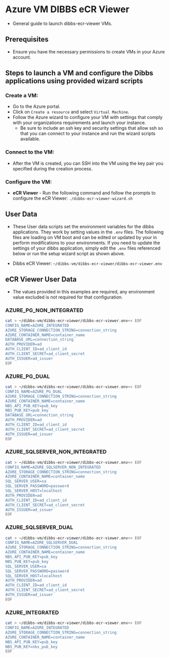 # Azure VM DIBBS eCR Viewer

- General guide to launch dibbs-ecr-viewer VMs.

## Prerequisites
- Ensure you have the necessary permissions to create VMs in your Azure account.

## Steps to launch a VM and configure the Dibbs applications using provided wizard scripts

### Create a VM:

  - Go to the Azure portal.
  - Click on `Create a resource` and select `Virtual Machine`.
  - Follow the Azure wizard to configure your VM with settings that comply with your organizations requirements and launch your instance.
    - Be sure to include an ssh key and security settings that allow ssh so that you can connect to your instance and run the wizard scripts available.

### Connect to the VM:
  
  - After the VM is created, you can SSH into the VM using the key pair you specified during the creation process.

### Configure the VM:

  - **eCR Viewer** - Run the following command and follow the prompts to configure the eCR Viewer: `./dibbs-ecr-viewer-wizard.sh`

## User Data

- These User data scripts set the environment variables for the dibbs applications. They work by setting values in the `.env` files. The following files are loading on VM boot and can be edited or updated by your in perform modifications to your environments. If you need to update the settings of your dibbs application, simply edit the `.env` files referenced below or run the setup wizard script as shown above.

- Dibbs eCR Viewer: `~/dibbs-vm/dibbs-ecr-viewer/dibbs-ecr-viewer.env`

## eCR Viewer User Data

- The values provided in this examples are required, any environment value excluded is not required for that configuration.

### AZURE_PG_NON_INTEGRATED
```bash
cat > ~/dibbs-vm/dibbs-ecr-viewer/dibbs-ecr-viewer.env<< EOF
CONFIG_NAME=AZURE_INTEGRATED
AZURE_STORAGE_CONNECTION_STRING=connection_string
AZURE_CONTAINER_NAME=container_name
DATABASE_URL=connection_string
AUTH_PROVIDER=ad
AUTH_CLIENT_ID=ad_client_id
AUTH_CLIENT_SECRET=ad_client_secret
AUTH_ISSUER=ad_issuer
EOF
```
### AZURE_PG_DUAL
```bash
cat > ~/dibbs-vm/dibbs-ecr-viewer/dibbs-ecr-viewer.env<< EOF
CONFIG_NAME=AZURE_PG_DUAL
AZURE_STORAGE_CONNECTION_STRING=connection_string
AZURE_CONTAINER_NAME=container_name
NBS_API_PUB_KEY=pub_key
NBS_PUB_KEY=pub_key
DATABASE_URL=connection_string
AUTH_PROVIDER=ad
AUTH_CLIENT_ID=ad_client_id
AUTH_CLIENT_SECRET=ad_client_secret
AUTH_ISSUER=ad_issuer
EOF
```
### AZURE_SQLSERVER_NON_INTEGRATED
```bash
cat > ~/dibbs-vm/dibbs-ecr-viewer/dibbs-ecr-viewer.env<< EOF
CONFIG_NAME=AZURE_SQLSERVER_NON_INTEGRATED
AZURE_STORAGE_CONNECTION_STRING=connection_string
AZURE_CONTAINER_NAME=container_name
SQL_SERVER_USER=sa
SQL_SERVER_PASSWORD=password
SQL_SERVER_HOST=localhost
AUTH_PROVIDER=ad
AUTH_CLIENT_ID=ad_client_id
AUTH_CLIENT_SECRET=ad_client_secret
AUTH_ISSUER=ad_issuer
EOF
```
### AZURE_SQLSERVER_DUAL
```bash
cat > ~/dibbs-vm/dibbs-ecr-viewer/dibbs-ecr-viewer.env<< EOF
CONFIG_NAME=AZURE_SQLSERVER_DUAL
AZURE_STORAGE_CONNECTION_STRING=connection_string
AZURE_CONTAINER_NAME=container_name
NBS_API_PUB_KEY=pub_key
NBS_PUB_KEY=pub_key
SQL_SERVER_USER=sa
SQL_SERVER_PASSWORD=password
SQL_SERVER_HOST=localhost
AUTH_PROVIDER=ad
AUTH_CLIENT_ID=ad_client_id
AUTH_CLIENT_SECRET=ad_client_secret
AUTH_ISSUER=ad_issuer
EOF
```
### AZURE_INTEGRATED
```bash
cat > ~/dibbs-vm/dibbs-ecr-viewer/dibbs-ecr-viewer.env<< EOF
CONFIG_NAME=AZURE_INTEGRATED
AZURE_STORAGE_CONNECTION_STRING=connection_string
AZURE_CONTAINER_NAME=container_name
NBS_API_PUB_KEY=pub_key
NBS_PUB_KEY=nbs_pub_key
EOF
```
